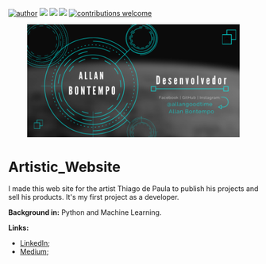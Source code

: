[![author](https://img.shields.io/badge/author-AllanBontempo-red.svg)](https://www.linkedin.com/in/rafael-n-duarte/) [![](https://img.shields.io/badge/language-JavaScript-blue.svg)](https://www.python.org/downloads/release/python-365/) [![](https://img.shields.io/badge/language-HTML-blue.svg)](https://www.python.org/downloads/release/python-365/) [![](https://img.shields.io/badge/language-CSS-blue.svg)](https://www.python.org/downloads/release/python-365/) [![contributions welcome](https://img.shields.io/badge/contributions-welcome-brightgreen.svg?style=flat)
](https://github.com/AllanBontempo/Artistic_Website/issues)

<p align="center">
  <img src="data/Banner.png" width=85% >
</p>

# Artistic_Website
I made this web site for the artist Thiago de Paula to publish his projects and sell his products.
It's my first project as a developer.


**Background in:** Python and Machine Learning.

**Links:**
* [LinkedIn](https://www.linkedin.com/in/allan-bontempo-168721130/);
* [Medium](https://medium.com/);




